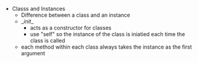 * Classs and Instances
  * Difference between a class and an instance
  * \__init__
    * acts as a constructor for classes
    * use "self" so the instance of the class is iniatied each time the class is called
  * each method within each class always takes the instance as the first argument
